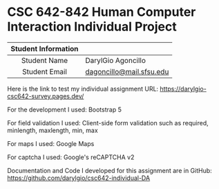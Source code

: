 # CSC 642-842 Human Computer Interaction Individual Project

| Student Information |                |
|:-------------------:|----------------|
|  Student Name       |   DarylGio Agoncillo    |
|  Student Email      |   dagoncillo@mail.sfsu.edu   |

Here is the link to test my individual assignment URL:
https://darylgio-csc642-survey.pages.dev/

For the development I used: 
Bootstrap 5

For field validation I used:
Client-side form validation such as required, minlength, maxlength, min, max

For maps I used:
Google Maps

For captcha I used:
Google's reCAPTCHA v2

Documentation and Code I developed for this assignment are in GitHub:
https://github.com/darylgio/csc642-individual-DA
